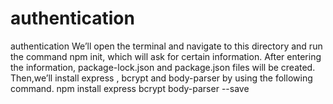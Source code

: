 # authentication
authentication
We’ll open the terminal and navigate to this directory and run the command npm init, which will ask for certain information. After entering the information, package-lock.json and package.json files will be created. Then,we’ll install express , bcrypt and body-parser by using the following command.
npm install express bcrypt body-parser --save
